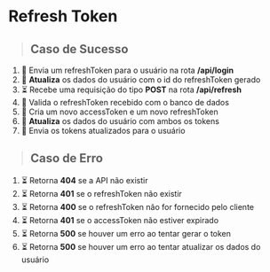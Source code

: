 # Refresh Token

> ## Caso de Sucesso
1. 🏁 Envia um refreshToken para o usuário na rota **/api/login**
2. 🏁 **Atualiza** os dados do usuário com o id do refreshToken gerado
3. ⏳ Recebe uma requisição do tipo **POST** na rota **/api/refresh**
4. 🏁 Valida o refreshToken recebido com o banco de dados
5. 🏁 Cria um novo accessToken e um novo refreshToken
6. 🏁 **Atualiza** os dados do usuário com ambos os tokens
7. 🏁 Envia os tokens atualizados para o usuário

> ## Caso de Erro
1. ⏳ Retorna **404** se a API não existir
2. ⏳ Retorna **401** se o refreshToken não existir
3. ⏳ Retorna **400** se o refreshToken não for fornecido pelo cliente
4. ⏳ Retorna **401** se o accessToken não estiver expirado
5. ⏳ Retorna **500** se houver um erro ao tentar gerar o token
6. ⏳ Retorna **500** se houver um erro ao tentar atualizar os dados do usuário